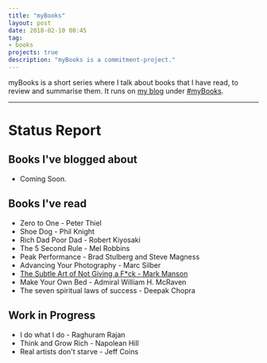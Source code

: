 ```yaml
---
title: "myBooks"
layout: post
date: 2018-02-10 00:45
tag:
- books
projects: true
description: "myBooks is a commitment-project."
---
```


myBooks is a short series where I talk about books that I have read, to review and summarise them.
It runs on [my blog](http://blog.raghavbhasin.in) under [#myBooks](http://blog.raghavbhasin.in/tagged/myBooks).

---
# Status Report

## Books I've blogged about
- Coming Soon.

## Books I've read
- Zero to One - Peter Thiel
- Shoe Dog - Phil Knight
- Rich Dad Poor Dad - Robert Kiyosaki
- The 5 Second Rule - Mel Robbins
- Peak Performance - Brad Stulberg and Steve Magness
- Advancing Your Photography - Marc Silber
- [The Subtle Art of Not Giving a F*ck - Mark Manson](https://www.amazon.in/gp/product/0062641549/ref=as_li_tl?ie=UTF8&camp=3638&creative=24630&creativeASIN=0062641549&linkCode=as2&tag=raghavb95-21&linkId=f95163237714b6f3a3fe5704e6d3a283)<img src="//ir-in.amazon-adsystem.com/e/ir?t=raghavb95-21&l=am2&o=31&a=0062641549" width="1" height="1" border="0" alt="" style="border:none !important; margin:0px !important;" />
- Make Your Own Bed -  Admiral William H. McRaven
- The seven spiritual laws of success - Deepak Chopra

## Work in Progress
- I do what I do - Raghuram Rajan
- Think and Grow Rich - Napolean Hill
- Real artists don't starve - Jeff Coins
